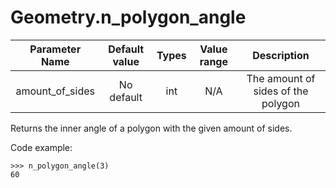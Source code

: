 # Geometry.n_polygon_angle

| Parameter Name | Default value | Types | Value range | Description | 
| :---: | :---: | :---: | :---: | :---: |
|amount_of_sides |No default | int| N/A  | The amount of sides of the polygon |

Returns the inner angle of a polygon with the given amount of sides.

Code example:
```
>>> n_polygon_angle(3)
60
```

